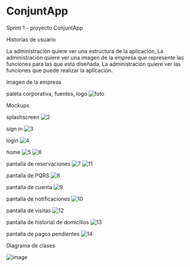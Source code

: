 # ConjuntApp

Sprint 1 - proyecto ConjuntApp

Historias de usuario

  La administración quiere ver una estructura de la aplicación,
  La administración quiere ver una imagen de la empresa que represente las funciones para las que está diseñada,
  La administración quiere ver las funciones que puede realizar la aplicación.

Imagen de la empresa

  paleta corporativa,
  fuentes,
  logo
![foto](https://github.com/user-attachments/assets/099f2443-b6e3-4cec-b010-1aaa3077a12c)

Mockups

splashscreen
![2](https://github.com/user-attachments/assets/af40c8ab-f56c-41ce-a33d-f18b39d049d7)

sign in
![3](https://github.com/user-attachments/assets/c17143cf-13a9-49dd-b3ea-9442139d115f)

login
![4](https://github.com/user-attachments/assets/4c85ef49-8053-4653-96a3-1f1f8046c5cf)

home
![5](https://github.com/user-attachments/assets/663779be-132a-456a-8910-f408d7faca15)
![6](https://github.com/user-attachments/assets/21fef3fe-6172-475d-8b5d-7e55c0fecbc2)

pantalla de reservaciones
![7](https://github.com/user-attachments/assets/41c4662b-4e39-4eb2-8423-39fd92ed513d)
![11](https://github.com/user-attachments/assets/fd7d5984-b413-4105-8af0-dbda0579474b)

pantalla de PQRS
![8](https://github.com/user-attachments/assets/daca1e76-e53a-4952-a86d-1f07395651b6)

pantalla de cuenta
![9](https://github.com/user-attachments/assets/348592ba-9dca-4372-949a-80539776f606)

pantalla de notificaciones
![10](https://github.com/user-attachments/assets/b77a7a5b-6216-4f70-84cb-0c0a9e035445)

pantalla de visitas
![12](https://github.com/user-attachments/assets/49c02b2e-1531-4d00-9266-946d4f4e5e75)

pantalla de historial de domicilios
![13](https://github.com/user-attachments/assets/13330c37-c636-4b2d-90fd-1b63df781966)

pantalla de pagos pendientes
![14](https://github.com/user-attachments/assets/6af517bc-a6a6-44fc-a3ba-6d003d66450d)

Diagrama de clases

![image](https://github.com/user-attachments/assets/47e87e29-fa2f-4619-b6ea-589fbbde1db9)
